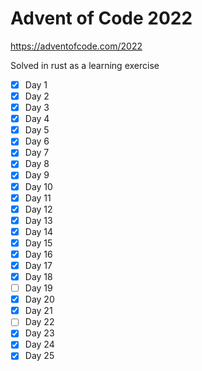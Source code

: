 # Advent of Code 2022

https://adventofcode.com/2022

Solved in rust as a learning exercise

- [x] Day 1
- [x] Day 2
- [x] Day 3
- [x] Day 4
- [x] Day 5
- [x] Day 6
- [x] Day 7
- [x] Day 8
- [x] Day 9
- [x] Day 10
- [x] Day 11
- [x] Day 12
- [x] Day 13
- [x] Day 14
- [x] Day 15
- [x] Day 16
- [x] Day 17
- [x] Day 18
- [ ] Day 19
- [x] Day 20
- [x] Day 21
- [ ] Day 22
- [x] Day 23
- [x] Day 24
- [x] Day 25
